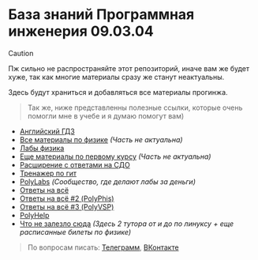 # База знаний Программная инженерия 09.03.04

> [!CAUTION]
> Пж сильно не распространяйте этот репозиторий, иначе вам же будет хуже, так как многие материалы сразу же станут неактуальны.

Здесь будут храниться и добавляться все материалы прогинжа.


> Так же, ниже представленны полезные ссылки, которые очень помогли мне в учебе и я думаю помогут вам)
- [Английский ГДЗ](https://disk.yandex.ru/d/YL7u5Q_u_nDqKA?w=1)
- [Все материалы по физике](https://disk.yandex.ru/d/_TJUMCpRQ11MkQ) *(Часть не актуальна)*
- [Лабы физика](https://disk.yandex.ru/d/QWNOW9l4tdbysA)
- [Еще материалы по первому курсу](https://drive.google.com/drive/folders/1L1G-qq5dw2Pr283_14S0u-MGtpamxtCY) *(Часть не актуальна)*
- [Расширение с ответами на СДО](https://syncshare.naloaty.me/)
- [Тренажер по гит](https://learngitbranching.js.org/?locale=ru_RU)
- [PolyLabs](https://vk.com/polylabs) *(Сообщество, где делают лабы за деньги)*
- [Ответы на всё](https://imetspbstu.super.site/)
- [Ответы на всё #2 (PolyPhis)](https://polyphis.ru/)
- [Ответы на всё #3 (PolyVSP)](https://polyvsp.ru/)
- [PolyHelp](https://vk.com/poly_help_spb)
- [Что не залезло сюда](https://drive.google.com/drive/folders/1gwvSy9u-cKbPPnoMkK1wXIm272gR1B76?usp=drive_link) *(Здесь 2 тутора от и до по линуксу + еще расписанные билеты по физике)*

> По вопросам писать: [Телеграмм](https://t.me/maksonchigg), [ВКонтакте](https://vk.com/maksonchigg)
